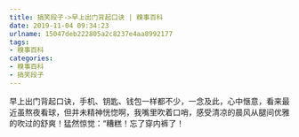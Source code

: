 ```yaml
---
title: 搞笑段子->早上出门背起口诀 | 糗事百科
date: 2019-11-04 09:34:23
urlname: 15047deb222805a2c8237e4aa8992177
tags: 
- 糗事百科
categories:
- 糗事百科
- 搞笑段子
---
```

早上出门背起口诀，手机、钥匙、钱包一样都不少，一念及此，心中惬意，看来最近虽熬夜看球，但并未精神恍惚啊，我嘴里吹着口哨，感受清凉的晨风从腿间优雅的吹过的舒爽！猛然惊觉：“糟糕！忘了穿内裤了！


